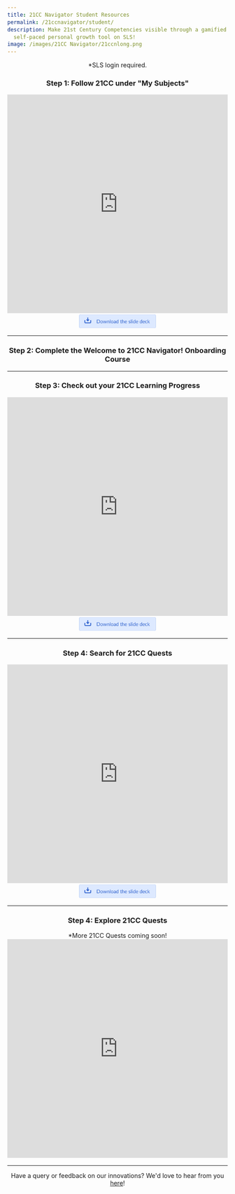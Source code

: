 ```yaml
---
title: 21CC Navigator Student Resources
permalink: /21ccnavigator/student/
description: Make 21st Century Competencies visible through a gamified
  self-paced personal growth tool on SLS!
image: /images/21CC Navigator/21ccnlong.png
---
```

<center>*SLS login required.</center>

<center><h3>Step 1: Follow 21CC under "My Subjects"</h3></center>

<iframe src="https://docs.google.com/presentation/d/e/2PACX-1vRH7Or0D5Y0CZ84OwuC0Ywudq67zDNgLdHuI4NAIogAhCIqj2pT5zKx_Y7Hkkr7qw/embed?start=false&amp;loop=true&amp;delayms=10000" frameborder="0" width="100%" height="500" allowfullscreen="true"></iframe>

<center><a href="https://docs.google.com/presentation/d/1qsdrmzwh0t1Z9fmZgGbWVrWds70kE99c/copy" target="_blank" rel="noopener noreferrer"><img src="/images/Buttons/download%20the%20slide%20deck.png" style="width:35%; display: inline;"></a></center>

-------

<center><h3>Step 2: Complete the Welcome to 21CC Navigator! Onboarding Course</h3></center>


-------

<center><h3>Step 3: Check out your 21CC Learning Progress</h3></center>

<iframe src="https://docs.google.com/presentation/d/e/2PACX-1vQzI6hhoAe_DUf7NqCOjzM1bP53mj17kMYl-EFd3HdzrFfbCpRIxTTBUF9D4brhBw/embed?start=false&amp;loop=true&amp;delayms=10000" frameborder="0" width="100%" height="500" allowfullscreen="true"></iframe>

<center><a href="https://docs.google.com/presentation/d/1CLei5nQTYUPrzTc5x-bQDpRNGZ9_fnO_/copy" target="_blank" rel="noopener noreferrer"><img src="/images/Buttons/download%20the%20slide%20deck.png" style="width:35%; display: inline;"></a></center>

-------

<center><h3>Step 4: Search for 21CC Quests</h3></center>

<iframe src="https://docs.google.com/presentation/d/e/2PACX-1vSpBw3QNAoPpRnCBminfoCVxdYgI3lwH6EWXEpF8AZHMfnvFj6kKZ5FD_jrCPAn5w/embed?start=false&amp;loop=true&amp;delayms=10000" frameborder="0" width="100%" height="500" allowfullscreen="true"></iframe>

<center><a href="https://docs.google.com/presentation/d/1kspPxhkrXzFCITJacczbBG8BtvZzeLbr/copy" target="_blank" rel="noopener noreferrer"><img src="/images/Buttons/download%20the%20slide%20deck.png" style="width:35%; display: inline;"></a></center>

-------

<center><h3>Step 4: Explore 21CC Quests</h3></center>

<center>*More 21CC Quests coming soon!</center>

<iframe src="https://docs.google.com/presentation/d/e/2PACX-1vRPRngQQ1tmIsR2cIYebxL3EUXFNuNIHwMcgxTVqF_I0I-x5Za8F89rcJWj-NA1EMYNUsYjhYCNe12K/embed?start=false&amp;loop=true&amp;delayms=10000" frameborder="0" width="100%" height="500" allowfullscreen="true"></iframe>

--------

<center>Have a query or feedback on our innovations? We'd love to hear from you <a rel="noopener noreferrer" target="_blank" href="/contact">here</a>!</center>